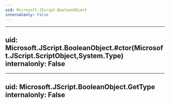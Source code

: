 ```yaml
---
uid: Microsoft.JScript.BooleanObject
internalonly: False
---
```


---
uid: Microsoft.JScript.BooleanObject.#ctor(Microsoft.JScript.ScriptObject,System.Type)
internalonly: False
---

---
uid: Microsoft.JScript.BooleanObject.GetType
internalonly: False
---
